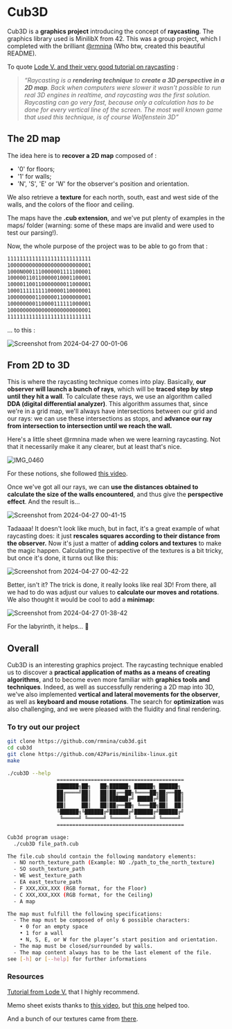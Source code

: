 # Cub3D

Cub3D is a **graphics project** introducing the concept of **raycasting**. The graphics library used is MinilibX from 42. This was a group project, which I completed with the brilliant [@rmnina](https://github.com/rmnina) (Who btw, created this beautiful README).

To quote [Lode V. and their very good tutorial on raycasting](https://lodev.org/cgtutor/raycasting.html) :

> *“Raycasting is a **rendering technique** to **create a 3D perspective in a 2D map**. Back when computers were slower it wasn't possible to run real 3D engines in realtime, and raycasting was the first solution. Raycasting can go very fast, because only a calculation has to be done for every vertical line of the screen. The most well known game that used this technique, is of course Wolfenstein 3D”*
> 

## The 2D map

The idea here is to **recover a 2D map** composed of :

- '0' for floors;
- '1' for walls;
- 'N', 'S', 'E' or 'W' for the observer's position and orientation.

We also retrieve a **texture** for each north, south, east and west side of the walls, and the colors of the floor and ceiling.

The maps have the **.cub extension**, and we've put plenty of examples in the maps/ folder (warning: some of these maps are invalid and were used to test our parsing!).

Now, the whole purpose of the project was to be able to go from that :

```bash
111111111111111111111111111
100000000000000000000000001
1000N0001110000001111100001
100000110110000010001100001
100001100110000000011000001
100011111111100000110000001
100000000110000011000000001
100000000110000111111000001
100000000000000000000000001
111111111111111111111111111
```

... to this :

![Screenshot from 2024-04-27 00-01-06](https://github.com/rmnina/cub3d/assets/118455014/84396ecb-ff01-46af-9e6c-17e7808223de)


## From 2D to 3D

This is where the raycasting technique comes into play. Basically, **our observer will launch a bunch of rays**, which will be **traced step by step until they hit a wall**. To calculate these rays, we use an algorithm called **DDA (digital differential analyzer)**. This algorithm assumes that, since we're in a grid map, we'll always have intersections between our grid and our rays: we can use these intersections as stops, and **advance our ray from intersection to intersection until we reach the wall.**

Here's a little sheet @rmnina made when we were learning raycasting. Not that it necessarily make it any clearer, but at least that's nice.

![IMG_0460](https://github.com/rmnina/cub3d/assets/118455014/c43b0474-66f6-4eef-a7dc-6ae3e29141e5)


For these notions, she followed [this video](https://youtu.be/NbSee-XM7WA?si=ME5OvpRHsrJnycY8).

Once we've got all our rays, we can **use the distances obtained to calculate the size of the walls encountered**, and thus give the **perspective effect**. And the result is…

![Screenshot from 2024-04-27 00-41-15](https://github.com/rmnina/cub3d/assets/118455014/8ab2e500-c13e-4af3-81ea-72fc6d431b93)


Tadaaaa! It doesn't look like much, but in fact, it's a great example of what raycasting does: it just **rescales squares according to their distance from the observer.** Now it's just a matter of **adding colors and textures** to make the magic happen. Calculating the perspective of the textures is a bit tricky, but once it's done, it turns out like this:

![Screenshot from 2024-04-27 00-42-22](https://github.com/rmnina/cub3d/assets/118455014/73cc1a73-4ed1-402a-9d00-51a5c6973cee)


Better, isn't it? The trick is done, it really looks like real 3D! From there, all we had to do was adjust our values to **calculate our moves and rotations**. We also thought it would be cool to add a **minimap:**

![Screenshot from 2024-04-27 01-38-42](https://github.com/rmnina/cub3d/assets/118455014/c3de8b99-8d9c-4cba-8981-ac456917079a)

For the labyrinth, it helps... 🙂

## Overall

Cub3D is an interesting graphics project. The raycasting technique enabled us to discover a **practical application of maths as a means of creating algorithms**, and to become even more familiar with **graphics tools and techniques**. Indeed, as well as successfully rendering a 2D map into 3D, we've also implemented **vertical and lateral movements for the observer**, as well as **keyboard and mouse rotations**. The search for **optimization** was also challenging, and we were pleased with the fluidity and final rendering.

### To try out our project

```bash
git clone https://github.com/rmnina/cub3d.git
cd cub3d
git clone https://github.com/42Paris/minilibx-linux.git
make
```

```bash
./cub3D --help
                =========================================
                ███████╗██╗   ██╗██████╗ ██████╗ ██████╗  
                ██╔════╝██║   ██║██╔══██╗╚════██╗██╔══██╗
                ██║     ██║   ██║██████╔╝ █████╔╝██║  ██║
                ██║     ██║   ██║██╔══██╗ ╚═══██╗██║  ██║
                ╚██████╗╚██████╔╝██████╔╝██████╔╝██████╔╝
                 ╚═════╝ ╚═════╝ ╚═════╝ ╚═════╝ ╚═════╝ 
                =========================================

Cub3d program usage:
  ./cub3D file_path.cub

The file.cub should contain the following mandatory elements:
  - NO north_texture_path (Example: NO ./path_to_the_north_texture)
  - SO south_texture_path
  - WE west_texture_path
  - EA east_texture_path
  - F XXX,XXX,XXX (RGB format, for the Floor)
  - C XXX,XXX,XXX (RGB format, for the Ceiling)
  - A map

The map must fulfill the following specifications:
  - The map must be composed of only 6 possible characters: 
    • 0 for an empty space
    • 1 for a wall
    • N, S, E, or W for the player’s start position and orientation.
  - The map must be closed/surrounded by walls.
  - The map content always has to be the last element of the file.
see [-h] or [--help] for further informations
```

### Resources

[Tutorial from Lode V.](https://lodev.org/cgtutor/raycasting.html) that I highly recommend.

Memo sheet exists thanks to [this video](https://youtu.be/NbSee-XM7WA?si=1wRkBGU-X9wbycq8), but [this one](https://youtu.be/gYRrGTC7GtA?si=7mt_Pb7H9faGO9tD) helped too.

And a bunch of our textures came from [there](https://opengameart.org/textures/all).

